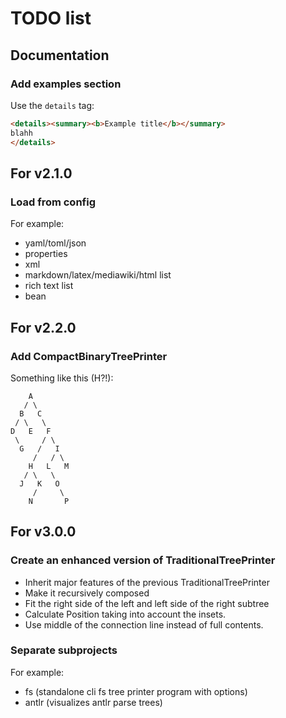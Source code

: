 # TODO list

## Documentation

### Add examples section

Use the `details` tag:

```markdown
<details><summary><b>Example title</b></summary>
blahh
</details>
```

## For v2.1.0

### Load from config

For example:

- yaml/toml/json
- properties
- xml
- markdown/latex/mediawiki/html list
- rich text list
- bean

## For v2.2.0

### Add CompactBinaryTreePrinter

Something like this (H?!):

```
    A
   / \
  B   C
 / \   \
D   E   F
 \     / \
  G   /   I
     /   / \
    H   L   M
   / \   \
  J   K   O
     /     \
    N       P
```

## For v3.0.0

### Create an enhanced version of TraditionalTreePrinter

- Inherit major features of the previous TraditionalTreePrinter
- Make it recursively composed
- Fit the right side of the left and left side of the right subtree
- Calculate Position taking into account the insets.
- Use middle of the connection line instead of full contents.

### Separate subprojects

For example:

- fs (standalone cli fs tree printer program with options)
- antlr (visualizes antlr parse trees)
